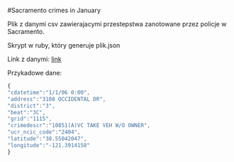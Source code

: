 #Sacramento crimes in January

Plik z danymi csv zawierajacymi przestepstwa zanotowane przez policje w Sacramento.

Skrypt w ruby, który generuje plik.json

Link z danymi: [link](http://support.spatialkey.com/spatialkey-sample-csv-data/)

Przykadowe dane:

```js
{
"cdatetime":"1/1/06 0:00",
"address":"3108 OCCIDENTAL DR",
"district":"3",
"beat":"3C",
"grid":"1115",
"crimedescr":"10851(A)VC TAKE VEH W/O OWNER",
"ucr_ncic_code":"2404",
"latitude":"38.55042047",
"longitude":"-121.3914158"
}
```
